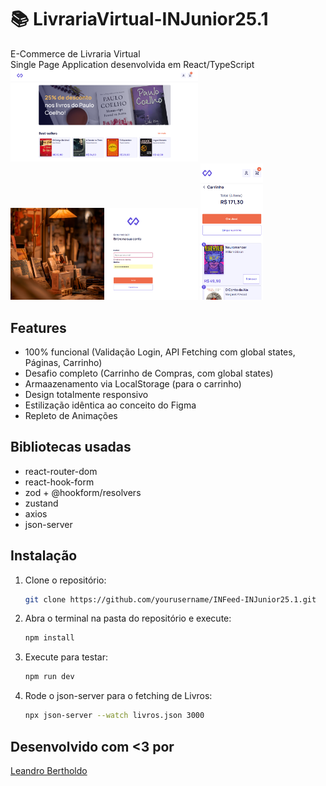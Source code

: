 # :books: LivrariaVirtual-INJunior25.1
E-Commerce de Livraria Virtual  
Single Page Application desenvolvida em React/TypeScript  
<img src="public/preview1.png" alt="Logo" style="width: 300px;"/>   <img src="public/preview2.png" alt="Logo" style="width: 300px;"/>    <img src="public/preview3.png" alt="Logo" style="width: 100px;"/>

## Features
- 100% funcional (Validação Login, API Fetching com global states, Páginas, Carrinho)
- Desafio completo (Carrinho de Compras, com global states)
- Armaazenamento via LocalStorage (para o carrinho)
- Design totalmente responsivo 
- Estilização idêntica ao conceito do Figma
- Repleto de Animações 

## Bibliotecas usadas
- react-router-dom
- react-hook-form
- zod + @hookform/resolvers
- zustand
- axios
- json-server


## Instalação
1. Clone o repositório:
   ```sh
   git clone https://github.com/yourusername/INFeed-INJunior25.1.git
2. Abra o terminal na pasta do repositório e execute:
   ```sh
   npm install
3. Execute para testar:
   ```sh
   npm run dev
4. Rode o json-server para o fetching de Livros:
   ```sh
   npx json-server --watch livros.json 3000

## Desenvolvido com <3 por
[Leandro Bertholdo](https://github.com/berthrage) 
   
